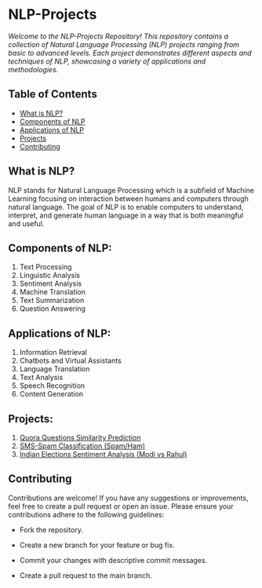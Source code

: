 # NLP-Projects

*Welcome to the NLP-Projects Repository! This repository contains a collection of Natural Language Processing (NLP) projects ranging from basic to advanced levels. Each project demonstrates different aspects and techniques of NLP, showcasing a variety of applications and methodologies.*

## Table of Contents

- [What is NLP?](#What-is-NLP?)
- [Components of NLP](#Components-of-NLP)
- [Applications of NLP](#Applications-of-NLP)
- [Projects](#Projects)
- [Contributing](#Contributing)

## What is NLP?

NLP stands for Natural Language Processing which is a subfield of Machine Learning focusing on interaction between humans and computers through natural language.
The goal of NLP is to enable computers to understand, interpret, and generate human language in a way that is both meaningful and useful.

## Components of NLP:

1. Text Processing
2. Linguistic Analysis
3. Sentiment Analysis
4. Machine Translation
5. Text Summarization
6. Question Answering

## Applications of NLP:

1. Information Retrieval
2. Chatbots and Virtual Assistants
3. Language Translation
4. Text Analysis
5. Speech Recognition
6. Content Generation

## Projects:

1. [Quora Questions Similarity Prediction](https://github.com/Shaan2522/NLP-Projects/blob/main/1_QuoraQuestionsSimilarityTraining.ipynb)
2. [SMS-Spam Classification (Spam/Ham)](https://github.com/Shaan2522/NLP-Projects/blob/main/2_sms_spam_classification.ipynb)
3. [Indian Elections Sentiment Analysis (Modi vs Rahul)](https://github.com/Shaan2522/NLP-Projects/blob/main/3_IndianElections_SentimentAnalysis.ipynb)

## Contributing

Contributions are welcome! If you have any suggestions or improvements, feel free to create a pull request or open an issue. Please ensure your contributions adhere to the following guidelines:

- Fork the repository.

- Create a new branch for your feature or bug fix.

- Commit your changes with descriptive commit messages.

- Create a pull request to the main branch.

